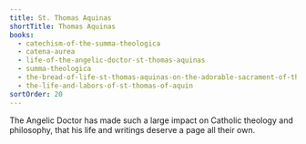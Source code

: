 ```yaml
---
title: St. Thomas Aquinas
shortTitle: Thomas Aquinas
books:
  - catechism-of-the-summa-theologica
  - catena-aurea
  - life-of-the-angelic-doctor-st-thomas-aquinas
  - summa-theologica
  - the-bread-of-life-st-thomas-aquinas-on-the-adorable-sacrament-of-the-altar
  - the-life-and-labors-of-st-thomas-of-aquin
sortOrder: 20
---
```


The Angelic Doctor has made such a large impact on Catholic theology and philosophy, that his life and writings deserve a page all their own.
